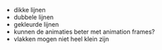 - dikke lijnen
- dubbele lijnen
- gekleurde lijnen
- kunnen de animaties beter met animation frames?
- vlakken mogen niet heel klein zijn
